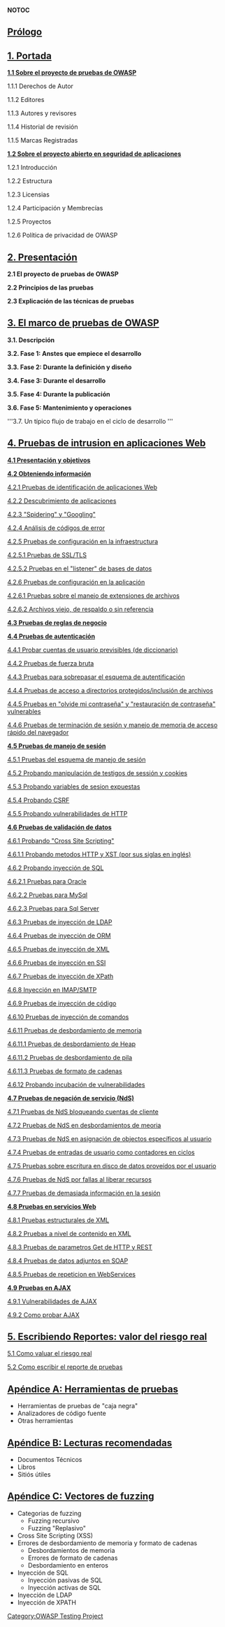 __NOTOC__

## [Prólogo](Testing_Guide_Foreword "wikilink")

## [1. Portada](Testing_Guide_Frontispiece "wikilink")

**[1.1 Sobre el proyecto de pruebas de
OWASP](Testing_Guide_Frontispiece "wikilink")**

1.1.1 Derechos de Autor

1.1.2 Editores

1.1.3 Autores y revisores

1.1.4 Historial de revisión

1.1.5 Marcas Registradas

**[1.2 Sobre el proyecto abierto en seguridad de
aplicaciones](About_The_Open_Web_Application_Security_Project "wikilink")**

1.2.1 Introducción

1.2.2 Estructura

1.2.3 Licensias

1.2.4 Participación y Membrecías

1.2.5 Proyectos

1.2.6 Política de privacidad de OWASP

## [2. Presentación](Testing_Guide_Introduction "wikilink")

**2.1 El proyecto de pruebas de OWASP**

**2.2 Principios de las pruebas**

**2.3 Explicación de las técnicas de pruebas**

## [3. El marco de pruebas de OWASP](The_OWASP_Testing_Framework "wikilink")

**3.1. Descripción**

**3.2. Fase 1: Anstes que empiece el desarrollo**

**3.3. Fase 2: Durante la definición y diseño**

**3.4. Fase 3: Durante el desarrollo**

**3.5. Fase 4: Durante la publicación**

**3.6. Fase 5: Mantenimiento y operaciones**

'''3.7. Un típico flujo de trabajo en el ciclo de desarrollo '''

## [4. Pruebas de intrusion en aplicaciones Web](Web_Application_Penetration_Testing "wikilink")

[**4.1 Presentación y
objetivos**](Testing:_Introduction_and_objectives "wikilink")

[**4.2 Obteniendo
información**](Testing:_Information_Gathering "wikilink")

[4.2.1 Pruebas de identificación de aplicaciones
Web](Testing_for_Web_Application_Fingerprint "wikilink")

[4.2.2 Descubrimiento de
aplicaciones](Testing_for_Application_Discovery "wikilink")

[4.2.3 "Spidering" y
"Googling"](Testing:_Spidering_and_googling "wikilink")

[4.2.4 Análisis de códigos de
error](Testing_for_Error_Code_\(OWASP-IG-006\) "wikilink")

[4.2.5 Pruebas de configuración en la
infraestructura](Testing_for_infrastructure_configuration_management_\(OWASP-CM-003\) "wikilink")

[4.2.5.1 Pruebas de
SSL/TLS](Testing_for_SSL-TLS_\(OWASP-CM-001\) "wikilink")

[4.2.5.2 Pruebas en el "listener" de bases de
datos](Testing_for_DB_Listener_\(OWASP-CM-002\) "wikilink")

[4.2.6 Pruebas de configuración en la
aplicación](Testing_for_application_configuration_management_\(OWASP-CM-004\) "wikilink")

[4.2.6.1 Pruebas sobre el manejo de extensiones de
archivos](Testing_for_file_extensions_handling_\(OWASP-CM-005\) "wikilink")

[4.2.6.2 Archivos viejo, de respaldo o sin
referencia](Testing_for_Old,_Backup_and_Unreferenced_Files_\(OWASP-CM-006\) "wikilink")

[**4.3 Pruebas de reglas de
negocio**](Testing_for_business_logic_\(OWASP-BL-001\) "wikilink")

[**4.4 Pruebas de
autenticación**](Testing_for_authentication "wikilink")

[4.4.1 Probar cuentas de usuario previsibles (de
diccionario)](Testing_for_Default_or_Guessable_User_Account_\(OWASP-AT-003\) "wikilink")

[4.4.2 Pruebas de fuerza
bruta](Testing_for_Brute_Force_\(OWASP-AT-004\) "wikilink")

[4.4.3 Pruebas para sobrepasar el esquema de
autentificación](Testing_for_Bypassing_Authentication_Schema_\(OWASP-AT-005\) "wikilink")

[4.4.4 Pruebas de acceso a directorios protegidos/inclusión de
archivos](Testing_for_Directory_Traversal "wikilink")

[4.4.5 Pruebas en "olvide mi contraseña" y "restauración de contraseña"
vulnerables](Testing_for_Vulnerable_Remember_Password_and_Pwd_Reset_\(OWASP-AT-006\) "wikilink")

[4.4.6 Pruebas de terminación de sesión y manejo de memoria de acceso
rápido del
navegador](Testing_for_Logout_and_Browser_Cache_Management_\(OWASP-AT-007\) "wikilink")

[**4.5 Pruebas de manejo de
sesión**](Testing_for_Session_Management "wikilink")

[4.5.1 Pruebas del esquema de manejo de
sesión](Testing_for_Session_Management_Schema_\(OWASP-SM-001\) "wikilink")

[4.5.2 Probando manipulación de testigos de sessión y
cookies](Testing_for_Cookie_and_Session_Token_Manipulation "wikilink")

[4.5.3 Probando variables de sesion
expuestas](Testing_for_Exposed_Session_Variables_\(OWASP-SM-004\) "wikilink")

[4.5.4 Probando CSRF](Testing_for_CSRF_\(OWASP-SM-005\) "wikilink")

[4.5.5 Probando vulnerabilidades de
HTTP](Testing_for_HTTP_Splitting/Smuggling_\(OWASP-DV-016\) "wikilink")

[**4.6 Pruebas de validación de
datos**](Testing_for_Data_Validation "wikilink")

[4.6.1 Probando "Cross Site
Scripting"](Testing_for_Cross_site_scripting "wikilink")

[4.6.1.1 Probando metodos HTTP y XST (por sus siglas en
inglés)](Testing_for_HTTP_Methods_and_XST_\(OWASP-CM-008\) "wikilink")

[4.6.2 Probando inyección de
SQL](Testing_for_SQL_Injection_\(OWASP-DV-005\) "wikilink")

[4.6.2.1 Pruebas para Oracle](Testing_for_Oracle "wikilink")

[4.6.2.2 Pruebas para MySql](Testing_for_MySQL "wikilink")

[4.6.2.3 Pruebas para Sql Server](Testing_for_SQL_Server "wikilink")

[4.6.3 Pruebas de inyección de
LDAP](Testing_for_LDAP_Injection_\(OWASP-DV-006\) "wikilink")

[4.6.4 Pruebas de inyección de
ORM](Testing_for_ORM_Injection_\(OWASP-DV-007\) "wikilink")

[4.6.5 Pruebas de inyección de
XML](Testing_for_XML_Injection_\(OWASP-DV-008\) "wikilink")

[4.6.6 Pruebas de inyección en
SSI](Testing_for_SSI_Injection_\(OWASP-DV-009\) "wikilink")

[4.6.7 Pruebas de inyección de
XPath](Testing_for_XPath_Injection_\(OWASP-DV-010\) "wikilink")

[4.6.8 Inyección en
IMAP/SMTP](Testing_for_IMAP/SMTP_Injection_\(OWASP-DV-011\) "wikilink")

[4.6.9 Pruebas de inyección de
código](Testing_for_Code_Injection_\(OWASP-DV-012\) "wikilink")

[4.6.10 Pruebas de inyección de
comandos](Testing_for_Command_Injection_\(OWASP-DV-013\) "wikilink")

[4.6.11 Pruebas de desbordamiento de
memoria](Testing_for_Buffer_Overflow_\(OWASP-DV-014\) "wikilink")

[4.6.11.1 Pruebas de desbordamiento de
Heap](Testing_for_Heap_Overflow "wikilink")

[4.6.11.2 Pruebas de desbordamiento de
pila](Testing_for_Stack_Overflow "wikilink")

[4.6.11.3 Pruebas de formato de
cadenas](Testing_for_Format_String "wikilink")

[4.6.12 Probando incubación de
vulnerabilidades](Testing_for_Incubated_Vulnerability_\(OWASP-DV-015\) "wikilink")

[**4.7 Pruebas de negación de servicio
(NdS)**](Testing_for_Denial_of_Service "wikilink")

[4.7.1 Pruebas de NdS bloqueando cuentas de
cliente](Testing_for_DoS_Locking_Customer_Accounts_\(OWASP-DS-002\) "wikilink")

[4.7.2 Pruebas de NdS en desbordamientos de
meoria](Testing_for_DoS_Buffer_Overflows_\(OWASP-DS-003\) "wikilink")

[4.7.3 Pruebas de NdS en asignación de objectos específicos al
usuario](Testing_for_DoS_User_Specified_Object_Allocation_\(OWASP-DS-004\) "wikilink")

[4.7.4 Pruebas de entradas de usuario como contadores en
ciclos](Testing_for_User_Input_as_a_Loop_Counter_\(OWASP-DS-005\) "wikilink")

[4.7.5 Pruebas sobre escritura en disco de datos proveídos por el
usuario](Testing_for_Writing_User_Provided_Data_to_Disk_\(OWASP-DS-006\) "wikilink")

[4.7.6 Pruebas de NdS por fallas al liberar
recursos](Testing_for_DoS_Failure_to_Release_Resources_\(OWASP-DS-007\) "wikilink")

[4.7.7 Pruebas de demasiada información en la
sesión](Testing_for_Storing_too_Much_Data_in_Session_\(OWASP-DS-008\) "wikilink")

[**4.8 Pruebas en servicios Web**](Testing_for_Web_Services "wikilink")

[4.8.1 Pruebas estructurales de
XML](Testing_for_XML_Structural_\(OWASP-WS-003\) "wikilink")

[4.8.2 Pruebas a nivel de contenido en
XML](Testing_for_XML_Content-Level_\(OWASP-WS-004\) "wikilink")

[4.8.3 Pruebas de parametros Get de HTTP y
REST](Testing_for_WS_HTTP_GET_parameters/REST_attacks_\(OWASP-WS-005\) "wikilink")

[4.8.4 Pruebas de datos adjuntos en
SOAP](Testing_for_Naughty_SOAP_Attachments_\(OWASP-WS-006\) "wikilink")

[4.8.5 Pruebas de repeticion en
WebServices](Testing_for_WS_Replay_\(OWASP-WS-007\) "wikilink")

[**4.9 Pruebas en AJAX**](Testing_for_AJAX:_introduction "wikilink")

[4.9.1 Vulnerabilidades de
AJAX](Testing_for_AJAX_Vulnerabilities_\(OWASP-AJ-001\) "wikilink")

[4.9.2 Como probar AJAX](Testing_for_AJAX_\(OWASP-AJ-002\) "wikilink")

## [5. Escribiendo Reportes: valor del riesgo real](Writing_Reports:_value_the_real_risk "wikilink")

[5.1 Como valuar el riesgo real](How_to_value_the_real_risk "wikilink")

[5.2 Como escribir el reporte de
pruebas](How_to_write_the_report_of_the_testing "wikilink")

## [Apéndice A: Herramientas de pruebas](Appendix_A:_Testing_Tools "wikilink")

  - Herramientas de pruebas de "caja negra"
  - Analizadores de código fuente
  - Otras herramientas

## [Apéndice B: Lecturas recomendadas](OWASP_Testing_Guide_Appendix_B:_Suggested_Reading "wikilink")

  - Documentos Técnicos
  - Libros
  - Sitiós útiles

## [Apéndice C: Vectores de fuzzing](OWASP_Testing_Guide_Appendix_C:_Fuzz_Vectors "wikilink")

  - Categorias de fuzzing
      - Fuzzing recursivo
      - Fuzzing "Replasivo"
  - Cross Site Scripting (XSS)
  - Errores de desbordamiento de memoria y formato de cadenas
      - Desbordamientos de memoria
      - Errores de formato de cadenas
      - Desbordamiento en enteros
  - Inyección de SQL
      - Inyección pasivas de SQL
      - Inyección activas de SQL
  - Inyección de LDAP
  - Inyección de XPATH

[Category:OWASP Testing
Project](Category:OWASP_Testing_Project "wikilink")